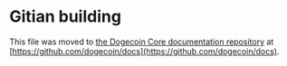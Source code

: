Gitian building
================

This file was moved to [the Dogecoin Core documentation repository](https://github.com/dogecoin/docs/blob/master/gitian-building.md) at [https://github.com/dogecoin/docs](https://github.com/dogecoin/docs).
